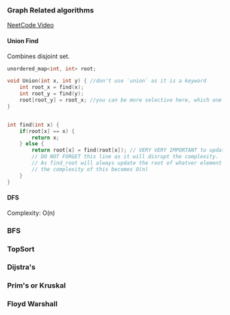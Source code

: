 ### Graph Related algorithms
[NeetCode Video](https://www.youtube.com/watch?v=utDu3Q7Flrw&t=3s)

#### Union Find
Combines disjoint set.

```cpp
unordered_map<int, int> root;

void Union(int x, int y) { //don't use `union` as it is a keyword
    int root_x = find(x);
    int root_y = find(y);
    root[root_y] = root_x; //you can be more selective here, which one will become the new root etc.
}


int find(int x) {
    if(root[x] == x) {
        return x;
    } else {
        return root[x] = find(root[x]); // VERY VERY IMPORTANT to update the root in the call stack,
        // DO NOT FORGET this line as it will disrupt the complexity.
        // As find_root will always update the root of whatver element it traverses during the search, 
        // the complexity of this becomes O(n)
    }
}

```



#### DFS
Complexity: O(n)

### BFS

### TopSort

### Dijstra's


### Prim's or Kruskal

### Floyd Warshall